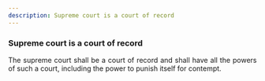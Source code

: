 ```yaml
---
description: Supreme court is a court of record
---
```


### Supreme court is a court of record
<div style="text-align: justify">

The supreme court shall be a court of record and shall have all the powers of such a court, including the power to punish itself for contempt.

</div>
